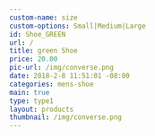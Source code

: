```yaml
---
custom-name: size
custom-options: Small|Medium|Large
id: Shoe_GREEN
url: /
title: green Shoe
price: 20.00
pic-url: /img/converse.png
date: 2018-2-8 11:51:01 -08:00
categories: mens-shoe
main: true
type: type1
layout: products
thumbnail: /img/converse.png
---
```

